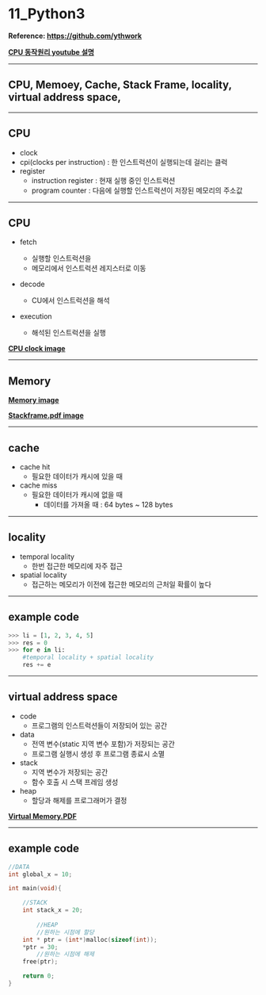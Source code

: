 # 11_Python3

**Reference: <https://github.com/ythwork>**

**[CPU 동작원리 youtube 설명](https://www.youtube.com/watch?v=cNN_tTXABUA&t=569s)**

---

## CPU, Memoey, Cache, Stack Frame, locality, virtual address space, 

---


## CPU

  - clock
  - cpi(clocks per instruction)
    : 한 인스트럭션이 실행되는데 걸리는 클럭
  - register
    - instruction register
      : 현재 실행 중인 인스트럭션
    - program counter
      : 다음에 실행할 인스트럭션이 저장된 
      메모리의 주소값
---

## CPU

  - fetch
  
    - 실행할 인스트럭션을
    - 메모리에서 인스트럭션 레지스터로 이동
    
  - decode
  
    - CU에서 인스트럭션을 해석
  - execution 
  
    - 해석된 인스트럭션을 실행
    
    


**[CPU clock image](/image/cpu.pdf)**


---

## Memory

**[Memory image](/image/memory.pdf)**

**[Stackframe.pdf image](/image/stackframe.pdf)**


---


## cache
  - cache hit
    - 필요한 데이터가 캐시에 있을 때 
  - cache miss
    - 필요한 데이터가 캐시에 없을 때
      - 데이터를 가져올 때 
        : 64 bytes ~ 128 bytes
---

## locality
  - temporal locality
    - 한번 접근한 메모리에 자주 접근
  - spatial locality
    - 접근하는 메모리가 이전에 접근한 메모리의
      근처일 확률이 높다
---

## example code
```python
>>> li = [1, 2, 3, 4, 5]
>>> res = 0
>>> for e in li:
    #temporal locality + spatial locality
	res += e
```
  
---
## virtual address space
  - code
    - 프로그램의 인스트럭션들이 저장되어 있는 공간
  - data
    - 전역 변수(static 지역 변수 포함)가 저장되는 공간
    - 프로그램 실행시 생성 후 프로그램 종료시 소멸 
  - stack
    - 지역 변수가 저장되는 공간
    - 함수 호출 시 스택 프레임 생성
  - heap
    - 할당과 해제를 프로그래머가 결정

    

**[Virtual Memory.PDF](virtual_memory.pdf)**

---
## example code
```C
//DATA
int global_x = 10;

int main(void){

	//STACK
	int stack_x = 20;
    
        //HEAP
        //원하는 시점에 할당 
	int * ptr = (int*)malloc(sizeof(int));
	*ptr = 30;
        //원하는 시점에 해제
	free(ptr);

	return 0;
}
```

